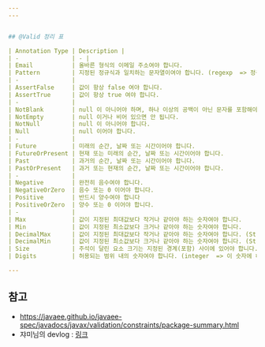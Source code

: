 ```yaml
---
---


## @Valid 정리 표

| Annotation Type | Description |  
| -               | - |
| Email	          | 올바른 형식의 이메일 주소여야 합니다.
| Pattern         | 지정된 정규식과 일치하는 문자열이여야 합니다. (regexp  => 정규식 문자열을 지정한다)
| -               |
| AssertFalse     | 값이 항상 false 여야 합니다.
| AssertTrue      | 값이 항상 true 여야 합니다.
| -               |
| NotBlank        | null 이 아니어야 하며, 하나 이상의 공백이 아닌 문자를 포함해야 합니다.
| NotEmpty        | null 이거나 비어 있으면 안 됩니다.
| NotNull         | null 이 아니어야 합니다.
| Null            | null 이어야 합니다.
| -               |
| Future          | 미래의 순간, 날짜 또는 시간이어야 합니다.
| FutureOrPresent | 현재 또는 미래의 순간, 날짜 또는 시간이어야 합니다.
| Past            | 과거의 순간, 날짜 또는 시간이어야 합니다.
| PastOrPresent	  | 과거 또는 현재의 순간, 날짜 또는 시간이어야 합니다.
| -               |
| Negative        | 완전히 음수여야 합니다.
| NegativeOrZero  | 음수 또는 0 이어야 합니다.
| Positive        | 반드시 양수여야 합니다
| PositiveOrZero  | 양수 또는 0 이어야 합니다.
| -               |
| Max	          | 값이 지정된 최대값보다 작거나 같아야 하는 숫자여야 합니다.
| Min	          | 값이 지정된 최소값보다 크거나 같아야 하는 숫자여야 합니다.
| DecimalMax      | 값이 지정된 최대값보다 작거나 같아야 하는 숫자여야 합니다. (String value)
| DecimalMin      | 값이 지정된 최소값보다 크거나 같아야 하는 숫자여야 합니다. (String value)
| Size            | 주석이 달린 요소 크기는 지정된 경계(포함) 사이에 있어야 합니다. (max, min)
| Digits          | 허용되는 범위 내의 숫자여야 합니다. (integer  => 이 숫자에 허용되는 최대 정수 자릿수 / fraction  => 이 숫자에 허용되는 최대 소수 자릿수)

---
```


## 참고

- https://javaee.github.io/javaee-spec/javadocs/javax/validation/constraints/package-summary.html
- 쟈미님의 devlog : [링크](https://jyami.tistory.com/55)
